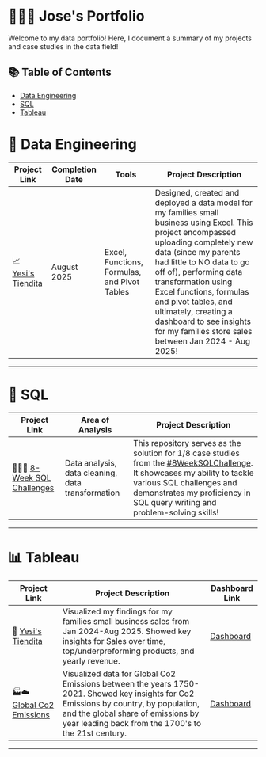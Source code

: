 # 👨🏽‍🦱 Jose's Portfolio

Welcome to my data portfolio! Here, I document a summary of my projects and case studies in the data field!

## 📚 Table of Contents
- [Data Engineering](#-data-engineering)
- [SQL](#-sql)
- [Tableau](#-tableau)

# 🧬 Data Engineering

| Project Link | Completion Date | Tools | Project Description | 
|---|---|---|---|
| 📈 [Yesi's Tiendita](https://github.com/Jawsee97/Yesis-Tiendita-Excel-Project#-yesis-tiendita-sales-project) | August 2025 | Excel, Functions, Formulas, and Pivot Tables | Designed, created and deployed a data model for my families small business using Excel. This project encompassed uploading completely new data (since my parents had little to NO data to go off of), performing data transformation using Excel functions, formulas and pivot tables, and ultimately, creating a dashboard to see insights for my families store sales between Jan 2024 - Aug 2025! |

***

# 👾 SQL

| Project Link | Area of Analysis | Project Description | 
|---|---|---|
| 👨🏽‍💻 [8-Week SQL Challenges](https://github.com/Jawsee97/8-week-SQL-Challenge/tree/main#-8-week-sql-challenges) | Data analysis, data cleaning, data transformation | This repository serves as the solution for 1/8 case studies from the [#8WeekSQLChallenge](https://8weeksqlchallenge.com). It showcases my ability to tackle various SQL challenges and demonstrates my proficiency in SQL query writing and problem-solving skills! | 

***

# 📊 Tableau

| Project Link | Project Description | Dashboard Link |
|---|---|---|
| 🏡 [Yesi's Tiendita](https://github.com/Jawsee97/Yesis-Tiendita-Tableau-Project#-yesis-tiendita-tableau-project) | Visualized my findings for my families small business sales from Jan 2024-Aug 2025. Showed key insights for Sales over time, top/underpreforming products, and yearly revenue.| [Dashboard](https://public.tableau.com/app/profile/jose.aguilar8390/viz/YesisTienditaFinalDashboard/YesisTiendita) |
| 🏭☁️ [Global Co2 Emissions ](https://github.com/Jawsee97/Global-Co2-Emissions-Tableau-Project#%EF%B8%8F-global-co2-emissions) | Visualized data for Global Co2 Emissions between the years 1750-2021. Showed key insights for Co2 Emissions by country, by population, and the global share of emissions by year leading back from the 1700's to the 21st century. | [Dashboard](https://public.tableau.com/app/profile/jose.aguilar8390/viz/GlobalCO2EmissionsProject_17555432876070/GlobalCO2Emissions) |

***
